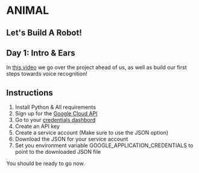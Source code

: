 # ANIMAL

## Let's Build A Robot!

## Day 1: Intro & Ears

In [this video](https://www.youtube.com/watch?v=2LWldC47DGA) we go over the
project ahead of us, as well as build our first steps towards voice recognition!

## Instructions

1. Install Python & All requirements
2. Sign up for the [Google Cloud API](https://cloud.google.com/)
3. Go to your [credentials dashbord](https://console.cloud.google.com/apis/credentials)
4. Create an API key
5. Create a service account (Make sure to use the JSON option)
6. Download the JSON for your service account
7. Set you environment variable GOOGLE_APPLICATION_CREDENTIALS to point to the downloaded JSON file

You should be ready to go now.
